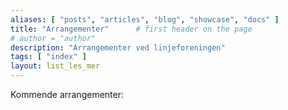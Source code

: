 ```yaml
---
aliases: [ "posts", "articles", "blog", "showcase", "docs" ]
title: "Arrangementer"      # first header on the page
# author = "author"
description: "Arrangementer ved linjeforeningen"
tags: [ "index" ]
layout: list_les_mer
---
```

Kommende arrangementer:
